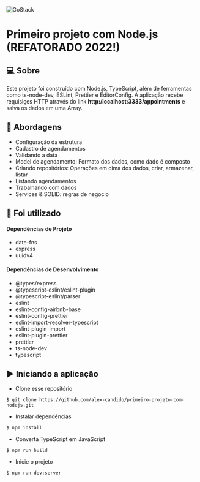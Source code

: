 <img alt="GoStack" src="https://storage.googleapis.com/golden-wind/bootcamp-gostack/header-desafios.png" />

# Primeiro projeto com Node.js (REFATORADO 2022!)

## 💻 Sobre
Este projeto foi construído com Node.js, TypeScript, além de ferramentas como ts-node-dev, ESLint, Prettier e EditorConfig. A aplicação recebe requisiçes HTTP através do link <strong>http:/localhost:3333/appointments</strong> e salva os dados em uma Array.

## 🚀 Abordagens

- Configuração da estrutura
- Cadastro de agendamentos
- Validando a data
- Model de agendamento: Formato dos dados, como dado é composto
- Criando repositórios: Operações em cima dos dados, criar, armazenar, listar
- Listando agendamentos
- Trabalhando com dados
- Services & SOLID: regras de negocio

## 📌 Foi utilizado

#### Dependências de Projeto
- date-fns
- express
- uuidv4

#### Dependências de Desenvolvimento
- @types/express
- @typescript-eslint/eslint-plugin
- @typescript-eslint/parser
- eslint
- eslint-config-airbnb-base
- eslint-config-prettier
- eslint-import-resolver-typescript
- eslint-plugin-import
- eslint-plugin-prettier
- prettier
- ts-node-dev
- typescript

## ▶️ Iniciando a aplicação

- Clone esse repositório
```
$ git clone https://github.com/alex-candido/primeiro-projeto-com-nodejs.git
```
- Instalar dependências
```
$ npm install
```
- Converta TypeScript em JavaScript
```
$ npm run build
```
- Inicie o projeto
```
$ npm run dev:server
```
